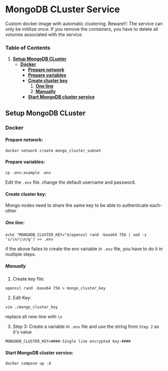 # MongoDB CLuster Service

Custom docker image with automatic clustering. Beware!!: The service can only be initilize once. If you remove the containers, you have to delete all volumes associated with the service.

### Table of Contents
1. **[Setup MongoDB CLuster](#setup-mongodb-cluster)**<br>
    + **[Docker](#docker)**<br>
        * **[Prepare network](#prepare-network)**<br>
        * **[Prepare variables](#prepare-variables)**<br>
        * **[Create cluster key](#create-cluster-key)**<br>
            1. **[One line](#one-line)**<br>
            2. **[Manually](#manually)**<br>
        * **[Start MongoDB cluster service](#start-mongodb-cluster-service)**<br>

## Setup MongoDB CLuster
### Docker
#### Prepare network:
```
docker network create mongo_cluster_subnet
```

#### Prepare variables:
```
cp .env.example .env
```
Edit the `.env` file. change the default username and password.

#### Create cluster key:
Mongo nodes need to share the same key to be able to authenticate each-other


##### One line:
```
echo "MONGODB_CLUSTER_KEY="$(openssl rand -base64 756 | sed -z 's/\n/\\n/g') >> .env
```
if the above failes to create the env variable in `.env` file, you have to do it in multiple steps.


##### Manually
1. Create key file:
```
openssl rand -base64 756 > mongo_cluster_key
```

2. Edit Key:
```
vim ./mongo_cluster_key
```
replace all new-line with `\n`

3. Step 3:
Create a variable in `.env` file and use the string from `Step 2` as it's value
```
MONGODB_CLUSTER_KEY=####-Single line encrypted key-####
```

#### Start MongoDB cluster service:
```
docker compose up -d
```
